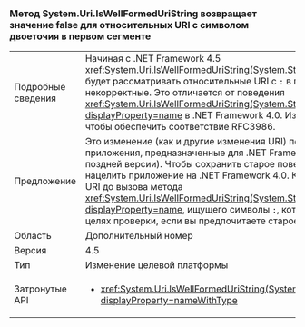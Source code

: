 ### <a name="systemuriiswellformeduristring-method-returns-false-for-relative-uris-with-a-colon-char-in-first-segment"></a>Метод System.Uri.IsWellFormedUriString возвращает значение false для относительных URI с символом двоеточия в первом сегменте

|   |   |
|---|---|
|Подробные сведения|Начиная с .NET Framework 4.5 <xref:System.Uri.IsWellFormedUriString(System.String,System.UriKind)> будет рассматривать относительные URI с <code>:</code> в первом сегменте как некорректные. Это отличается от поведения <xref:System.Uri.IsWellFormedUriString(System.String,System.UriKind)?displayProperty=name> в .NET Framework 4.0. Изменение было внесено, чтобы обеспечить соответствие RFC3986.|
|Предложение|Это изменение (как и другие изменения URI) повлияет только на приложения, предназначенные для .NET Framework 4.5 (или более поздней версии). Чтобы сохранить старое поведение, необходимо нацелить приложение на .NET Framework 4.0. Кроме того, проверьте URI до вызова метода <xref:System.Uri.IsWellFormedUriString(System.String,System.UriKind)?displayProperty=name>, ищущего символы <code>:</code>, которые можно удалить в целях проверки, если вы предпочитаете старое поведение.|
|Область|Дополнительный номер|
|Версия|4.5|
|Тип|Изменение целевой платформы|
|Затронутые API|<ul><li><xref:System.Uri.IsWellFormedUriString(System.String,System.UriKind)?displayProperty=nameWithType></li></ul>|

